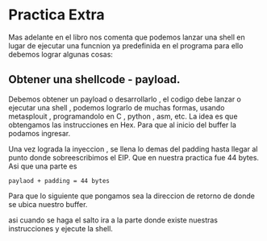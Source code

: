 # Practica Extra

Mas adelante en el libro nos comenta que podemos lanzar una shell en lugar de ejecutar una funcnion ya predefinida en el programa
para ello debemos lograr algunas cosas:

## Obtener una shellcode - payload.

Debemos obtener un payload o desarrollarlo , el codigo debe lanzar o ejecutar una shell , podemos lograrlo de muchas formas, 
usando metasplouit , programandolo en C , python , asm, etc. La idea es que obtengamos las instrucciones en Hex. Para que 
al inicio del buffer la podamos ingresar.

Una vez lograda la inyeccion , se llena lo demas del padding hasta llegar al punto donde sobreescribimos el EIP. Que en nuestra
practica fue 44 bytes. Asi que una parte es 

`paylaod + padding = 44 bytes`

Para que lo siguiente que pongamos sea la direccion de retorno de donde se ubica nuestro buffer.

asi cuando se haga el salto ira a la parte donde existe nuestras instrucciones y ejecute la shell.


